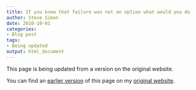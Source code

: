 ```yaml
---
title: If you knew that failure was not an option what would you do
author: Steve Simon
date: 2010-10-01
categories:
- Blog post
tags:
- Being updated
output: html_document
---
```


This page is being updated from a version on the original website.

<!---More--->

You can find an [earlier version](http://www.pmean.com/10/FailureOption.html) of this page on my [original website](http://www.pmean.com/original_site.html).
